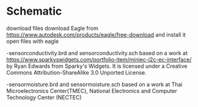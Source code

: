 # Schematic
download files
download Eagle from https://www.autodesk.com/products/eagle/free-download and install it 
open files with eagle

-sensorconductivity.brd and sensorconductivity.sch based on a work at https://www.sparkyswidgets.com/portfolio-item/miniec-i2c-ec-interface/  by Ryan Edwards from Sparky's Widgets. It is licensed under a Creative Commons Attribution-ShareAlike 3.0 Unported License.

-sensormoisture.brd and sensormoisture.sch based on a work at Thai Microelectronics Center(TMEC), National Electronics and Computer Technology Center (NECTEC)
